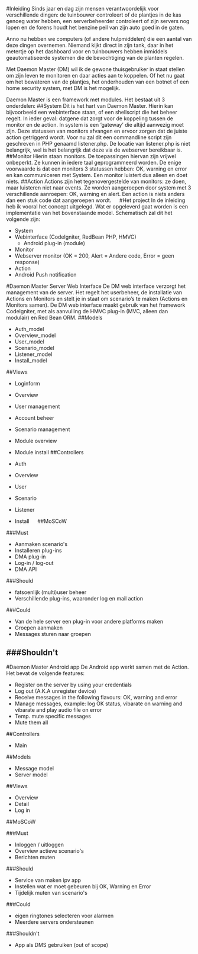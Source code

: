 #Inleiding
Sinds jaar en dag zijn mensen verantwoordelijk voor verschillende dingen: de tuinbouwer controleert of de plantjes in de kas genoeg water hebben, een serverbeheerder controleert of zijn servers nog lopen en de forens houdt het benzine peil van zijn auto goed in de gaten. 

Anno nu hebben we computers (of andere hulpmiddelen) die een aantal van deze dingen overnemen. Niemand kijkt direct in zijn tank, daar in het metertje op het dashboard voor en tuinbouwers hebben inmiddels geautomatiseerde systemen die de bevochtiging van de planten regelen. 

Met Daemon Master (DM) wil ik de gewone thuisgebruiker in staat stellen om zijn leven te monitoren en daar acties aan te koppelen. Of het nu gaat om het bewateren van de plantjes, het onderhouden van een botnet of een home security system, met DM is het mogelijk.

Daemon Master is een framework met modules. Het bestaat uit 3 onderdelen:
##System
Dit is het hart van Daemon Master. Hierin kan bijvoorbeeld een webinterface staan, of een shellscript die het beheer regelt. In ieder geval: datgene dat zorgt voor de koppeling tussen de monitor en de action. In system is een ‘gateway’ die altijd aanwezig moet zijn. Deze statussen van monitors afvangen en ervoor zorgen dat de juiste action getriggerd wordt. Voor nu zal dit een commandline script zijn geschreven in PHP genaamd listener.php. De locatie van listener.php is niet belangrijk, wel is het belangrijk dat deze via de webserver bereikbaar is.  
##Monitor
Hierin staan monitors. De toepassingen hiervan zijn vrijwel onbeperkt. Ze kunnen in iedere taal geprogrammeerd worden. De enige voorwaarde is dat een monitors 3 statussen hebben: OK, warning en error en kan communiceren met System. Een monitor luistert dus alleen en doet niets. 
##Action
Actions zijn het tegenovergestelde van monitors: ze doen, maar luisteren niet naar events. Ze worden aangeroepen door system met 3 verschillende aanroepen: OK, warning en alert. Een action is niets anders dan een stuk code dat aangeroepen wordt. 
 
#Het project
In de inleiding heb ik vooral het concept uitgelegd. Wat er opgeleverd gaat worden is een implementatie van het bovenstaande model. Schematisch zal dit het volgende zijn:
-  System
  -	Webinterface (CodeIgniter, RedBean PHP, HMVC)
      -	Android plug-in (module)
-	Monitor
  -	Webserver monitor (OK = 200, Alert = Andere code, Error = geen response)
-	Action
  -	Android Push notification

#Daemon Master Server Web Interface
De DM web interface verzorgt het management van de server. Het regelt het userbeheer, de installatie van Actions en Monitors en stelt je in staat om scenario’s te maken (Actions en Monitors samen). 
De DM web interface maakt gebruik van het framework CodeIgniter, met als aanvulling de HMVC plug-in (MVC, alleen dan modulair) en Red Bean ORM. 
##Models
-	Auth_model
-	Overview_model
-	User_model
-	Scenario_model
-	Listener_model
-	Install_model
 
##Views
-	Loginform
-	Overview
-	User management
-	Account beheer
-	Scenario management
-	Module overview
-	Module install
##Controllers

-	Auth
-	Overview
-	User
-	Scenario
-	Listener
-	Install
 
##MoSCoW

###Must
- Aanmaken scenario's
- Installeren plug-ins
- DMA plug-in
- Log-in / log-out
- DMA API

###Should
- fatsoenlijk (multi)user beheer
- Verschillende plug-ins, waaronder log en mail action

###Could
- Van de hele server een plug-in voor andere platforms maken
- Groepen aanmaken
- Messages sturen naar groepen

###Shouldn't
- 

#Daemon Master Android app
De Android app werkt samen met de Action. Het bevat de volgende features:

-	Register on the server by using your credentials
-	Log out (A.K.A unregister device)
-	Receive messages in the following flavours: OK, warning and error
-	Manage messages, example: log OK status, vibarate on warning and vibarate and play audio file on error
-	Temp. mute specific messages
-	Mute them all

##Controllers
-	Main

##Models
-	Message model
-	Server model

##Views
-	Overview
-	Detail
-	Log in

##MoSCoW

###Must
- Inloggen / uitloggen
- Overview actieve scenario's
- Berichten muten

###Should
- Service van maken ipv app
- Instellen wat er moet gebeuren bij OK, Warning en Error
- Tijdelijk muten van scenario's

###Could
- eigen ringtones selecteren voor alarmen
- Meerdere servers ondersteunen

###Shouldn't
- App als DMS gebruiken (out of scope)
